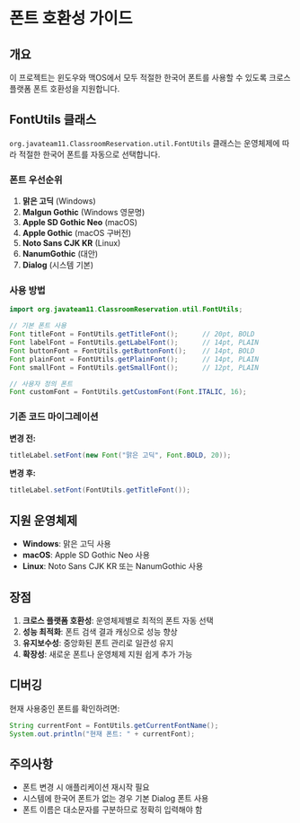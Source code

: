 # 폰트 호환성 가이드

## 개요

이 프로젝트는 윈도우와 맥OS에서 모두 적절한 한국어 폰트를 사용할 수 있도록 크로스 플랫폼 폰트 호환성을 지원합니다.

## FontUtils 클래스

`org.javateam11.ClassroomReservation.util.FontUtils` 클래스는 운영체제에 따라 적절한 한국어 폰트를 자동으로 선택합니다.

### 폰트 우선순위

1. **맑은 고딕** (Windows)
2. **Malgun Gothic** (Windows 영문명)
3. **Apple SD Gothic Neo** (macOS)
4. **Apple Gothic** (macOS 구버전)
5. **Noto Sans CJK KR** (Linux)
6. **NanumGothic** (대안)
7. **Dialog** (시스템 기본)

### 사용 방법

```java
import org.javateam11.ClassroomReservation.util.FontUtils;

// 기본 폰트 사용
Font titleFont = FontUtils.getTitleFont();      // 20pt, BOLD
Font labelFont = FontUtils.getLabelFont();      // 14pt, PLAIN
Font buttonFont = FontUtils.getButtonFont();    // 14pt, BOLD
Font plainFont = FontUtils.getPlainFont();      // 14pt, PLAIN
Font smallFont = FontUtils.getSmallFont();      // 12pt, PLAIN

// 사용자 정의 폰트
Font customFont = FontUtils.getCustomFont(Font.ITALIC, 16);
```

### 기존 코드 마이그레이션

**변경 전:**

```java
titleLabel.setFont(new Font("맑은 고딕", Font.BOLD, 20));
```

**변경 후:**

```java
titleLabel.setFont(FontUtils.getTitleFont());
```

## 지원 운영체제

- **Windows**: 맑은 고딕 사용
- **macOS**: Apple SD Gothic Neo 사용
- **Linux**: Noto Sans CJK KR 또는 NanumGothic 사용

## 장점

1. **크로스 플랫폼 호환성**: 운영체제별로 최적의 폰트 자동 선택
2. **성능 최적화**: 폰트 검색 결과 캐싱으로 성능 향상
3. **유지보수성**: 중앙화된 폰트 관리로 일관성 유지
4. **확장성**: 새로운 폰트나 운영체제 지원 쉽게 추가 가능

## 디버깅

현재 사용중인 폰트를 확인하려면:

```java
String currentFont = FontUtils.getCurrentFontName();
System.out.println("현재 폰트: " + currentFont);
```

## 주의사항

- 폰트 변경 시 애플리케이션 재시작 필요
- 시스템에 한국어 폰트가 없는 경우 기본 Dialog 폰트 사용
- 폰트 이름은 대소문자를 구분하므로 정확히 입력해야 함
